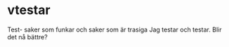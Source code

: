 # vtestar
Test- saker som funkar och saker som är trasiga
Jag testar och testar. Blir det nå bättre?